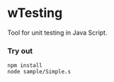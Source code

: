# wTesting

Tool for unit testing in Java Script.

### Try out

```
npm install
node sample/Simple.s
```


























